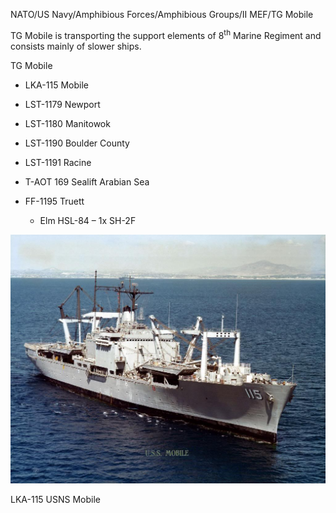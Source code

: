NATO/US Navy/Amphibious Forces/Amphibious Groups/II MEF/TG Mobile

TG Mobile is transporting the support elements of 8<sup>th</sup> Marine
Regiment and consists mainly of slower ships.

TG Mobile

  - LKA-115 Mobile

  - LST-1179 Newport

  - LST-1180 Manitowok

  - LST-1190 Boulder County

  - LST-1191 Racine

  - T-AOT 169 Sealift Arabian Sea

  - FF-1195 Truett
    
      - Elm HSL-84 – 1x SH-2F

![](/assets/images/nato/us/navy/amphibious/mef/mobile/image1.jpg)

LKA-115 USNS Mobile
